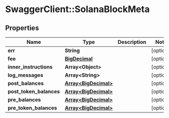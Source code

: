 # SwaggerClient::SolanaBlockMeta

## Properties
Name | Type | Description | Notes
------------ | ------------- | ------------- | -------------
**err** | **String** |  | [optional] 
**fee** | [**BigDecimal**](BigDecimal.md) |  | [optional] 
**inner_instructions** | **Array&lt;Object&gt;** |  | [optional] 
**log_messages** | **Array&lt;String&gt;** |  | [optional] 
**post_balances** | [**Array&lt;BigDecimal&gt;**](BigDecimal.md) |  | [optional] 
**post_token_balances** | [**Array&lt;BigDecimal&gt;**](BigDecimal.md) |  | [optional] 
**pre_balances** | [**Array&lt;BigDecimal&gt;**](BigDecimal.md) |  | [optional] 
**pre_token_balances** | [**Array&lt;BigDecimal&gt;**](BigDecimal.md) |  | [optional] 

